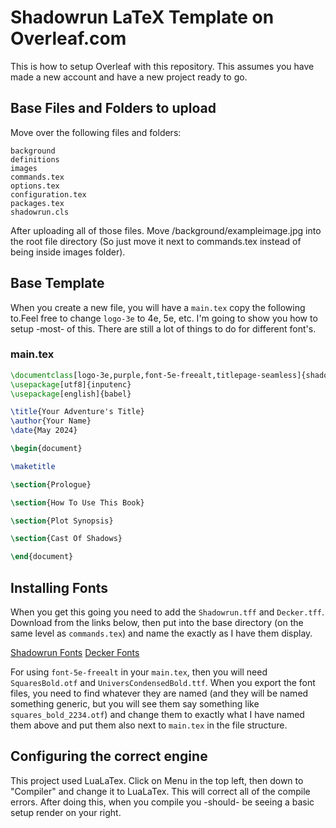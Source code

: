 # Shadowrun LaTeX Template on Overleaf.com

This is how to setup Overleaf with this repository. This assumes you have made a new account and have a new project ready to go.

## Base Files and Folders to upload

Move over the following files and folders:
```text
background
definitions
images
commands.tex
options.tex
configuration.tex
packages.tex
shadowrun.cls
```

After uploading all of those files. Move /background/exampleimage.jpg into the root file directory (So just move it next to commands.tex instead of being inside images folder).


## Base Template
When you create a new file, you will have a `main.tex` copy the following to.Feel free to change `logo-3e` to 4e, 5e, etc. I'm going to show you how to setup -most- of this. There are still a lot of things to do for different font's. 

### main.tex 
```latex
\documentclass[logo-3e,purple,font-5e-freealt,titlepage-seamless]{shadowrun}
\usepackage[utf8]{inputenc}
\usepackage[english]{babel}

\title{Your Adventure's Title}
\author{Your Name}
\date{May 2024}

\begin{document}

\maketitle

\section{Prologue}

\section{How To Use This Book}

\section{Plot Synopsis}

\section{Cast Of Shadows}

\end{document}
```

## Installing Fonts

When you get this going you need to add the `Shadowrun.tff` and `Decker.tff`. Download from the links below, then put into the base directory (on the same level as `commands.tex`) and name the exactly as I have them display.

[Shadowrun Fonts](http://thor.divnull.com/pub/fonts/Shadowrun-12.zip)
[Decker Fonts](http://thor.divnull.com/pub/fonts/Decker-12.zip)

For using `font-5e-freealt` in your `main.tex`, then you will need `SquaresBold.otf` and `UniversCondensedBold.ttf`. When you export the font files, you need to find whatever they are named (and they will be named something generic, but you will see them say something like `squares_bold_2234.otf`) and change them to exactly what I have named them above and put them also next to `main.tex` in the file structure.

## Configuring the correct engine

This project used LuaLaTex. Click on Menu in the top left, then down to "Compiler" and change it to LuaLaTex. This will correct all of the compile errors. After doing this, when you compile you -should- be seeing a basic setup render on your right.